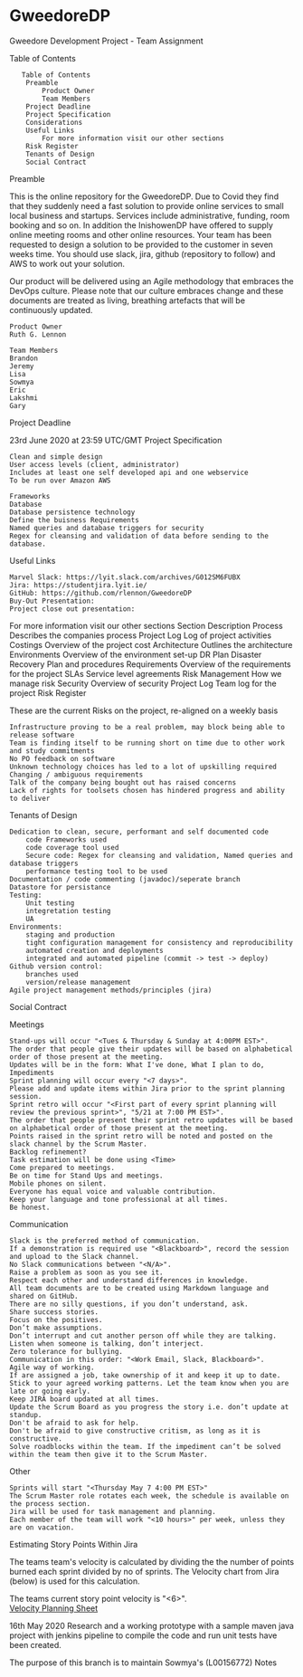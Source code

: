 # GweedoreDP
Gweedore Development Project - Team Assignment

Table of Contents

       Table of Contents
        Preamble
            Product Owner
            Team Members
        Project Deadline
        Project Specification
        Considerations
        Useful Links
            For more information visit our other sections
        Risk Register
        Tenants of Design
        Social Contract

Preamble

This is the online repository for the GweedoreDP. Due to Covid they find that they suddenly need a fast solution to provide online services to small local business and startups.  Services include administrative, funding, room booking and so on. In addition the InishowenDP have offered to supply online meeting rooms and other online resources. Your team has been requested to design a solution to be provided to the customer in seven weeks time. You should use slack, jira, github (repository to follow) and AWS to work out your solution.


Our product will be delivered using an Agile methodology that embraces the DevOps culture. Please note that our culture embraces change and these documents are treated as living, breathing artefacts that will be continuously updated.  

```
Product Owner
Ruth G. Lennon

Team Members
Brandon  
Jeremy  
Lisa  
Sowmya  
Eric  
Lakshmi  
Gary  
```

Project Deadline

23rd June 2020 at 23:59 UTC/GMT
Project Specification
    
    Clean and simple design
    User access levels (client, administrator)
    Includes at least one self developed api and one webservice
    To be run over Amazon AWS

    Frameworks
    Database
    Database persistence technology
    Define the buisness Requirements
    Named queries and database triggers for security
    Regex for cleansing and validation of data before sending to the database.

Useful Links

    Marvel Slack: https://lyit.slack.com/archives/G012SM6FUBX
    Jira: https://studentjira.lyit.ie/
    GitHub: https://github.com/rlennon/GweedoreDP
    Buy-Out Presentation: 
    Project close out presentation: 

For more information visit our other sections
Section 	Description
Process 	Describes the companies process
Project Log 	Log of project activities
Costings 	Overview of the project cost
Architecture 	Outlines the architecture
Environments 	Overview of the environment set-up
DR Plan 	Disaster Recovery Plan and procedures
Requirements 	Overview of the requirements for the project
SLAs 	Service level agreements
Risk Management 	How we manage risk
Security 	Overview of security
Project Log 	Team log for the project
Risk Register

These are the current Risks on the project, re-aligned on a weekly basis

    Infrastructure proving to be a real problem, may block being able to release software
    Team is finding itself to be running short on time due to other work and study commitments
    No PO feedback on software
    Unknown technology choices has led to a lot of upskilling required
    Changing / ambiguous requirements
    Talk of the company being bought out has raised concerns
    Lack of rights for toolsets chosen has hindered progress and ability to deliver

Tenants of Design

    Dedication to clean, secure, performant and self documented code
        code Frameworks used
        code coverage tool used
        Secure code: Regex for cleansing and validation, Named queries and database triggers
        performance testing tool to be used
    Documentation / code commenting (javadoc)/seperate branch
    Datastore for persistance
    Testing:
        Unit testing
        integretation testing
        UA
    Environments:
        staging and production
        tight configuration management for consistency and reproducibility
        automated creation and deployments
        integrated and automated pipeline (commit -> test -> deploy)
    Github version control:
        branches used
        version/release management
    Agile project management methods/principles (jira)

Social Contract

Meetings

    Stand-ups will occur "<Tues & Thursday & Sunday at 4:00PM EST>".
    The order that people give their updates will be based on alphabetical order of those present at the meeting.
    Updates will be in the form: What I've done, What I plan to do, Impediments
    Sprint planning will occur every "<7 days>".
    Please add and update items within Jira prior to the sprint planning session.
    Sprint retro will occur "<First part of every sprint planning will review the previous sprint>", "5/21 at 7:00 PM EST>".
    The order that people present their sprint retro updates will be based on alphabetical order of those present at the meeting.
    Points raised in the sprint retro will be noted and posted on the slack channel by the Scrum Master.
    Backlog refinement?
    Task estimation will be done using <Time> 
    Come prepared to meetings.
    Be on time for Stand Ups and meetings.
    Mobile phones on silent.
    Everyone has equal voice and valuable contribution.
    Keep your language and tone professional at all times.
    Be honest.

Communication

    Slack is the preferred method of communication.
    If a demonstration is required use "<Blackboard>", record the session and upload to the Slack channel.
    No Slack communications between "<N/A>".
    Raise a problem as soon as you see it.
    Respect each other and understand differences in knowledge.
    All team documents are to be created using Markdown language and shared on GitHub.
    There are no silly questions, if you don’t understand, ask.
    Share success stories.
    Focus on the positives.
    Don’t make assumptions.
    Don’t interrupt and cut another person off while they are talking.
    Listen when someone is talking, don’t interject.
    Zero tolerance for bullying.
    Communication in this order: "<Work Email, Slack, Blackboard>".
    Agile way of working.
    If are assigned a job, take ownership of it and keep it up to date.
    Stick to your agreed working patterns. Let the team know when you are late or going early.
    Keep JIRA board updated at all times.
    Update the Scrum Board as you progress the story i.e. don’t update at standup.
    Don't be afraid to ask for help.
    Don't be afraid to give constructive critism, as long as it is constructive.
    Solve roadblocks within the team. If the impediment can’t be solved within the team then give it to the Scrum Master.

Other

    Sprints will start "<Thursday May 7 4:00 PM EST>"
    The Scrum Master role rotates each week, the schedule is available on the process section.
    Jira will be used for task management and planning.
    Each member of the team will work "<10 hours>" per week, unless they are on vacation.

Estimating Story Points Within Jira

The teams team's velocity is calculated by dividing the the number of points burned each sprint divided by no of sprints. The Velocity chart from Jira (below) is used for this calculation.

The teams current story point velocity is "<6>".  
[Velocity Planning Sheet](../master/docs/LYITTeamMarvel_GweedoreDP_PlanningSheet.xlsx)


16th May 2020
Research and a working prototype with a sample maven java project with jenkins pipeline to compile the code and run unit tests have been created.

The purpose of this branch is to maintain Sowmya's (L00156772) Notes
